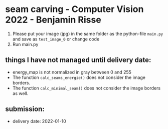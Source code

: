 # seam carving - Computer Vision 2022 - Benjamin Risse


1. Please put your image (jpg) in the same folder as the python-file `main.py` and save as `test_image_0` or change code
2. Run main.py

## things I have not managed until delivery date:
* energy_map is not normalized in gray between 0 and 255
* The function `calc_seams_energie()` does not consider the image borders.
* The function `calc_minimal_seam()` does not consider the image borders as well.


## submission:
* delivery date: 2022-01-10